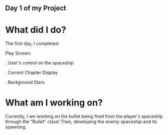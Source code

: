 ## Day 1 of my Project

# What did I do?

The first day, I completed-

Play Screen:

. User's control on the spaceship

. Current Chapter Display

. Background Stars 

# What am I working on? 

Currently, I am working on the bullet being fired from the player's spaceship through the "Bullet" class! Then, developing the enemy spaceship and its spawning.
